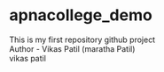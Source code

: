 # apnacollege_demo
This is my first repository github project 
<br>
Author - Vikas Patil (maratha Patil)
<br>
vikas patil
